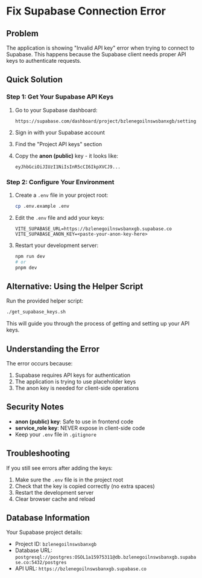 # Fix Supabase Connection Error

## Problem
The application is showing "Invalid API key" error when trying to connect to Supabase. This happens because the Supabase client needs proper API keys to authenticate requests.

## Quick Solution

### Step 1: Get Your Supabase API Keys

1. Go to your Supabase dashboard:
   ```
   https://supabase.com/dashboard/project/bzlenegoilnswsbanxgb/settings/api
   ```

2. Sign in with your Supabase account

3. Find the "Project API keys" section

4. Copy the **anon (public)** key - it looks like:
   ```
   eyJhbGciOiJIUzI1NiIsInR5cCI6IkpXVCJ9...
   ```

### Step 2: Configure Your Environment

1. Create a `.env` file in your project root:
   ```bash
   cp .env.example .env
   ```

2. Edit the `.env` file and add your keys:
   ```env
   VITE_SUPABASE_URL=https://bzlenegoilnswsbanxgb.supabase.co
   VITE_SUPABASE_ANON_KEY=<paste-your-anon-key-here>
   ```

3. Restart your development server:
   ```bash
   npm run dev
   # or
   pnpm dev
   ```

## Alternative: Using the Helper Script

Run the provided helper script:
```bash
./get_supabase_keys.sh
```

This will guide you through the process of getting and setting up your API keys.

## Understanding the Error

The error occurs because:
1. Supabase requires API keys for authentication
2. The application is trying to use placeholder keys
3. The anon key is needed for client-side operations

## Security Notes

- **anon (public) key**: Safe to use in frontend code
- **service_role key**: NEVER expose in client-side code
- Keep your `.env` file in `.gitignore`

## Troubleshooting

If you still see errors after adding the keys:

1. Make sure the `.env` file is in the project root
2. Check that the key is copied correctly (no extra spaces)
3. Restart the development server
4. Clear browser cache and reload

## Database Information

Your Supabase project details:
- Project ID: `bzlenegoilnswsbanxgb`
- Database URL: `postgresql://postgres:OSOL1a15975311@db.bzlenegoilnswsbanxgb.supabase.co:5432/postgres`
- API URL: `https://bzlenegoilnswsbanxgb.supabase.co`